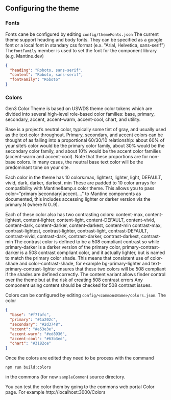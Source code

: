 ## Configuring the theme

### Fonts

Fonts cane be configured by editing ```config/themeFonts.json```
The current theme support heading and body fonts. They can be specified as a google font or a local font in standary css format (e.x. "Arial, Helvetica, sans-serif")
The```fontFamily``` member is used to set the font for the component library (e.g. Mantine.dev)

```json
{
  "heading": "Roboto, sans-serif",
  "content": "Roboto, sans-serif",
  "fontFamily": "Roboto"
}
```

### Colors

Gen3 Color Theme is based on USWDS theme color tokens which are divided into several high-level role-based color families: base, primary, secondary, accent, accent-warm, accent-cool, chart, and utility.

Base is a project’s neutral color, typically some tint of gray, and usually used as the text color throughout.
Primary, secondary, and accent colors can be thought of as falling into a proportional 60/30/10 relationship: about 60% of your site’s color would be the primary color family, about 30% would be the secondary color family, and about 10% would be the accent color families (accent-warm and accent-cool). Note that these proportions are for non-base colors. In many cases, the neutral base text color will be the predominant tone on your site.

Each color in the theme has 10 colors:max, lightest, lighter, light, DEFAULT, vivid, dark, darker, darkest, min These are padded to 10 color arrays for compatibility with Mantine&amp.s color theme. This allows you to pass color="primary|secondary|accent...." to Mantine components as documented, this includes accessing lighter or darker version vis the primary.N (where N 0..9).

Each of these color also has two contrasting colors:
content-max, content-lightest, content-lighter, content-light, content-DEFAULT, content-vivid, content-dark, content-darker, content-darkest, content-min
contrast-max, contrast-lightest, contrast-lighter, contrast-light, contrast-DEFAULT, contrast-vivid, contrast-dark, contrast-darker, contrast-darkest, contrast-min
The contrast color is defined to be a 508 compliant contrast so while primary-darker is a darker version of the primary color, primary-contrast-darker is a 508 contrast compliant color, and it actually lighter, but is named to match the primary color shade. This means that consistent use of color-shade and color-contrast-shade, for example bg-primary-lighter and text-primary-contrast-lighter ensures that these two colors will be 508 compliant if the shades are defined correctly. The content variant allows finder control over the theme but at the risk of creating 508 contrast errors Any component using content should be checked for 508 contrast issues.


Colors can be configured by editing ```config/<commonsName>/colors.json```. The color

```json
{
  "base": "#f7fafc",
  "primary": "#1a202c",
  "secondary": "#2d3748",
  "accent": "#e53e3e",
  "accent-warm": "#ed8936",
  "accent-cool": "#63b3ed",
  "chart": "#3182ce"
}
```

Once the colors are edited they need to be process with the command
```
npm run build:colors
```
in the commons (for now ```sampleCommon```) source directory.

You can test the color them by going to the commons web portal Color page.
For example http://localhost:3000/Colors

